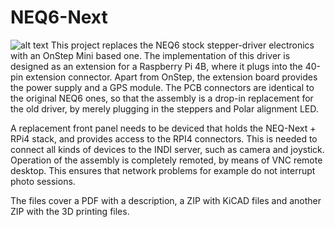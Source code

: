 # NEQ6-Next

  ![alt text](https://github.com/ArjanteMarvelde/NEQ6-Next/edit/mount.jpg "NEQ6-Next")
This project replaces the NEQ6 stock stepper-driver electronics with an OnStep Mini based one. The implementation of this driver is designed as an extension for a Raspberry Pi 4B, where  it plugs into the 40-pin extension connector. Apart from OnStep, the extension board provides the power supply and a GPS module. The PCB connectors are identical to the original NEQ6 ones, so that the assembly is a drop-in replacement for the old driver, by merely plugging in the steppers and Polar alignment LED.  

A replacement front panel needs to be deviced that holds the NEQ-Next + RPi4 stack, and provides access to the RPI4 connectors. This is needed to connect all kinds of devices to the INDI server, such as camera and joystick. Operation of the assembly is completely remoted, by means of VNC remote desktop. This ensures that network problems for example do not interrupt photo sessions.  
 
The files cover a PDF with a description, a ZIP with KiCAD files and another ZIP with the 3D printing files.

